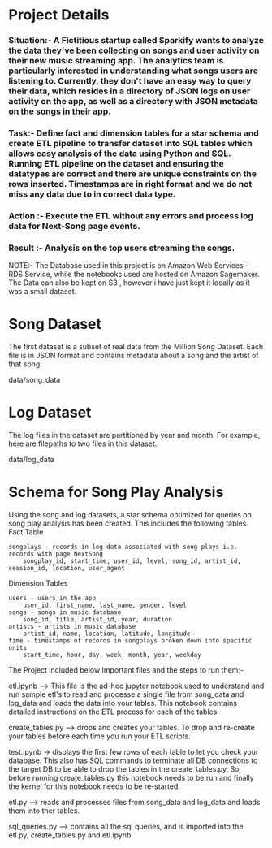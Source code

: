Project Details
=================

### Situation:- A Fictitious startup called Sparkify wants to analyze the data they've been collecting on songs and user activity on their new music streaming app. The analytics team is particularly interested in understanding what songs users are listening to. Currently, they don't have an easy way to query their data, which resides in a directory of JSON logs on user activity on the app, as well as a directory with JSON metadata on the songs in their app.

### Task:- Define fact and dimension tables for a star schema and create ETL pipeline to transfer dataset into SQL tables which allows easy analysis of the data using Python and SQL. Running ETL pipeline on the dataset and ensuring the datatypes are correct and there are unique constraints on the rows inserted. Timestamps are in right format and we do not miss any data due to in correct data type.

### Action :- Execute the ETL without any errors and process log data for Next-Song page events.

### Result :- Analysis on the top users streaming the songs.


NOTE:-
The Database used in this project is on Amazon Web Services - RDS Service, while the notebooks used are hosted on Amazon Sagemaker.
The Data can also be kept on S3 , however i have just kept it locally as it was a small dataset.



Song Dataset
============
The first dataset is a subset of real data from the Million Song Dataset. Each file is in JSON format and contains metadata about a song and the artist of that song.

data/song_data

Log Dataset
============
The log files in the dataset are partitioned by year and month. For example, here are filepaths to two files in this dataset.

data/log_data


Schema for Song Play Analysis
==============================

Using the song and log datasets, a star schema optimized for queries on song play analysis has been created. This includes the following tables.
Fact Table

    songplays - records in log data associated with song plays i.e. records with page NextSong
        songplay_id, start_time, user_id, level, song_id, artist_id, session_id, location, user_agent

Dimension Tables

    users - users in the app
        user_id, first_name, last_name, gender, level
    songs - songs in music database
        song_id, title, artist_id, year, duration
    artists - artists in music database
        artist_id, name, location, latitude, longitude
    time - timestamps of records in songplays broken down into specific units
        start_time, hour, day, week, month, year, weekday



The Project included below Important files and the steps to run them:-

etl.ipynb --> This file is the ad-hoc jupyter notebook used to understand and run sample etl's to read and processe a single file from song_data and log_data and loads the data into your tables. This notebook contains detailed instructions on the ETL process for each of the tables.

create_tables.py --> drops and creates your tables. To drop and re-create your tables before each time you run your ETL scripts. 


test.ipynb -> displays the first few rows of each table to let you check your database. This also has SQL commands to terminate all DB connections to the target DB to be able to drop the tables in the create_tables.py. So, before running create_tables.py this notebook needs to be run and finally the kernel for this notebook needs to be re-started.

etl.py --> reads and processes files from song_data and log_data and loads them into ther tables. 

sql_queries.py --> contains all the sql queries, and is imported into the etl.py, create_tables.py and etl.ipynb